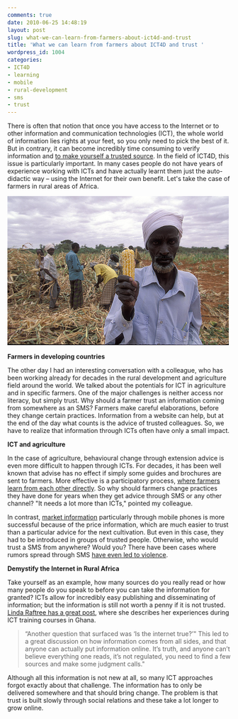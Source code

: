 ```yaml
---
comments: true
date: 2010-06-25 14:48:19
layout: post
slug: what-we-can-learn-from-farmers-about-ict4d-and-trust
title: 'What we can learn from farmers about ICT4D and trust '
wordpress_id: 1004
categories:
- ICT4D
- learning
- mobile
- rural-development
- sms
- trust
---
```


There is often that notion that once you have access to the Internet or to other information and communication technologies (ICT), the whole world of information lies rights at your feet, so you only need to pick the best of it. But in contrary, it can become incredibly time consuming to verify information and [to make yourself a trusted source](http://www.crisscrossed.net/2010/04/06/what-makes-people-want-to-join-an-online-community/). In the field of ICT4D, this issue is particularly important. In many cases people do not have years of experience working with ICTs and have actually learnt them just the auto-didactic way – using the Internet for their own benefit. Let's take the case of farmers in rural areas of Africa.

[![Kenya. Photo: © Curt Carnemark / World Bank](/images/corn-farmer-africa.jpeg)](http://www.flickr.com/photos/worldbank/2629349514/)

**Farmers in developing countries**

The other day I had an interesting conversation with a colleague, who has been working already for decades in the rural development and agriculture field around the world. We talked about the potentials for ICT in agriculture and in specific farmers. One of the major challenges is neither access nor literacy, but simply trust. Why should a farmer trust an information coming from somewhere as an SMS? Farmers make careful elaborations, before they change certain practices. Information from a website can help, but at the end of the day what counts is the advice of trusted colleagues. So, we have to realize that information through ICTs often have only a small impact.

**ICT and agriculture**

In the case of agriculture, behavioural change through extension advice is even more difficult to happen through ICTs. For decades, it has been well known that advise has no effect if simply some guides and brochures are sent to farmers. More effective is a participatory process, [where farmers learn from each other directly](http://en.wikipedia.org/wiki/Agricultural_extension). So why should farmers change practices they have done for years when they get advice through SMS or any other channel? "It needs a lot more than ICTs," pointed my colleague.

In contrast, [market information](http://en.wikipedia.org/wiki/Market_Information_Systems) particularly through mobile phones is more successful because of the price information, which are much easier to trust than a particular advice for the next cultivation. But even in this case, they had to be introduced in groups of trusted people. Otherwise, who would trust a SMS from anywhere? Would you? There have been cases where rumors spread through SMS [have even led to violence](http://news.theage.com.au/breaking-news-world/sms-helped-stoke-nigeria-violence-20100127-mwn1.html).

**Demystify the Internet in Rural Africa**

Take yourself as an example, how many sources do you really read or how many people do you speak to before you can take the information for granted? ICTs allow for incredibly easy publishing and disseminating of information; but the information is still not worth a penny if it is not trusted. [Linda Raftree has a great post](http://lindaraftree.wordpress.com/2010/05/25/demystifying-internet/), where she describes her experiences during ICT training courses in Ghana.


> “Another question that surfaced was ‘Is the internet true?’" This led to a great discussion on how information comes from all sides, and that anyone can actually put information online. It’s truth, and anyone can’t believe everything one reads, it’s not regulated, you need to find a few sources and make some judgment calls."


Although all this information is not new at all, so many ICT approaches forgot exactly about that challenge. The information has to only be delivered somewhere and that should bring change. The problem is that trust is built slowly through social relations and these take a lot longer to grow online.
